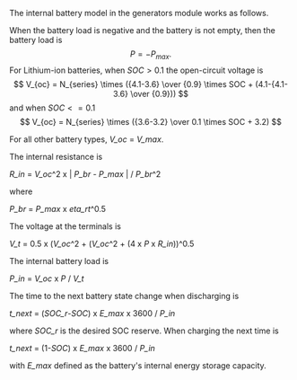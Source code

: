 The internal battery model in the generators module works as follows.

When the battery load is negative and the battery is not empty, then the battery load is 
$$
  P = - P_{max}.
$$
For Lithium-ion batteries, when $SOC > 0.1$ the open-circuit voltage is
$$
  V_{oc} = N_{series} \times ({4.1-3.6} \over {0.9} \times SOC + (4.1-{4.1-3.6} \over {0.9}))
$$
and when $SOC <= 0.1$
$$
  V_{oc} = N_{series} \times ({3.6-3.2} \over 0.1 \times SOC + 3.2)
$$

For all other battery types, *V_oc* = *V_max*.

The internal resistance is 

*R_in* = *V_oc*^2 x | *P_br* - *P_max* | / *P_br*^2

where 

*P_br* = *P_max* x *eta_rt*^0.5

The voltage at the terminals is

*V_t* = 0.5 x (*V_oc*^2 + (*V_oc*^2 + (4 x *P* x *R_in*))^0.5

The internal battery load is 

*P_in* = *V_oc* x *P* / *V_t*

The time to the next battery state change when discharging is

*t_next* = (*SOC_r*-*SOC*) x *E_max* x 3600 / *P_in*

where *SOC_r* is the desired SOC reserve. When charging the next time is

*t_next* = (1-*SOC*) x *E_max* x 3600 / *P_in*

with *E_max* defined as the battery's internal energy storage capacity.

